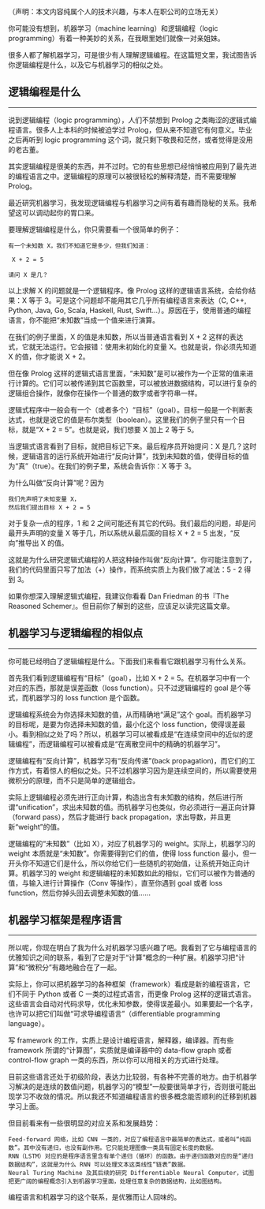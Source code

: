 （声明：本文内容纯属个人的技术兴趣，与本人在职公司的立场无关）

你可能没有想到，机器学习（machine learning）和逻辑编程（logic programming）有着一种美妙的关系，在我眼里她们就像一对亲姐妹。

很多人都了解机器学习，可是很少有人理解逻辑编程。在这篇短文里，我试图告诉你逻辑编程是什么，以及它与机器学习的相似之处。

## 逻辑编程是什么
---

说到逻辑编程（logic programming），人们不禁想到 Prolog 之类晦涩的逻辑式编程语言。很多人上本科的时候被迫学过 Prolog，但从来不知道它有何意义。毕业之后再听到 logic programming 这个词，就只剩下敬畏和茫然，或者觉得是没用的老古董。

其实逻辑编程是很美的东西，并不过时。它的有些思想已经悄悄被应用到了最先进的编程语言之中。逻辑编程的原理可以被很轻松的解释清楚，而不需要理解 Prolog。

最近研究机器学习，我发现逻辑编程与机器学习之间有着有趣而隐秘的关系。我希望这可以调动起你的胃口来。

要理解逻辑编程是什么，你只需要看一个很简单的例子：

    有一个未知数 X，我们不知道它是多少，但我们知道：

    ​ X + 2 = 5

    请问 X 是几？

以上求解 X 的问题就是一个逻辑程序。像 Prolog 这样的逻辑语言系统，会给你结果：X 等于 3。可是这个问题却不能用其它几乎所有编程语言来表达（C, C++, Python, Java, Go, Scala, Haskell, Rust, Swift…）。原因在于，使用普通的编程语言，你不能把“未知数”当成一个值来进行演算。

在我们的例子里面，X 的值是未知数，所以当普通语言看到 X + 2 这样的表达式，它就无法运行。它会报错：使用未初始化的变量 X。也就是说，你必须先知道 X 的值，你才能说 X + 2。

但在像 Prolog 这样的逻辑式语言里面，“未知数”是可以被作为一个正常的值来进行计算的。它们可以被传递到其它函数里，可以被放进数据结构，可以进行复杂的逻辑组合操作，就像你在操作一个普通的数字或者字符串一样。

逻辑式程序中一般会有一个（或者多个）“目标”（goal）。目标一般是一个判断表达式，也就是说它的值是布尔类型（boolean）。这里我们的例子里只有一个目标，就是“X + 2 = 5”。也就是说，我们想要 X 加上 2 等于 5。

当逻辑式语言看到了目标，就把目标记下来。最后程序员开始提问：X 是几？这时候，逻辑语言的运行系统开始进行“反向计算”，找到未知数的值，使得目标的值为“真”（true）。在我们的例子里，系统会告诉你：X 等于 3。

为什么叫做“反向计算”呢？因为

    我们先声明了未知变量 X，
    然后我们提出目标 X + 2 = 5

对于复杂一点的程序，1 和 2 之间可能还有其它的代码。我们最后的问题，却是问最开头声明的变量 X 等于几，所以系统从最后面的目标 X + 2 = 5 出发，“反向”推导出 X 的值。

这就是为什么研究逻辑式编程的人把这种操作叫做“反向计算”。你可能注意到了，我们的代码里面只写了加法（+）操作，而系统实质上为我们做了减法：5 - 2 得到 3。

如果你想深入理解逻辑式编程，我建议你看看 Dan Friedman 的书『The Reasoned Schemer』。但目前你了解到的这些，应该足以读完这篇文章。

## 机器学习与逻辑编程的相似点
---

你可能已经明白了逻辑编程是什么。下面我们来看看它跟机器学习有什么关系。

首先我们看到逻辑编程有“目标”（goal），比如 X + 2 = 5。在机器学习中有一个对应的东西，那就是误差函数（loss function）。只不过逻辑编程的 goal 是个等式，而机器学习的 loss function 是个函数。

逻辑编程系统会为你选择未知数的值，从而精确地“满足”这个 goal。而机器学习的目标呢，是要为你选择未知数的值，最小化这个 loss function，使得误差最小。看到相似之处了吗？所以，机器学习可以被看成是“在连续空间中的近似的逻辑编程”，而逻辑编程可以被看成是“在离散空间中的精确的机器学习”。

逻辑编程有“反向计算”，机器学习有“反向传递”(back propagation)，而它们的工作方式，有着惊人的相似之处。只不过机器学习因为是连续空间的，所以需要使用微积分的原理，而不只是简单的逻辑组合。

实际上逻辑编程必须先进行正向计算，构造出含有未知数的结构，然后进行所谓“unification”，求出未知数的值。而机器学习也类似，你必须进行一遍正向计算（forward pass），然后才能进行 back propagation，求出导数，并且更新“weight”的值。

逻辑编程的“未知数”（比如 X），对应了机器学习的 weight。实际上，机器学习的 weight 本质就是“未知数”。你需要得到它们的值，使得 loss function 最小，但一开头你不知道它们是什么，所以你给它们一些随机的初始值，让系统开始正向计算。机器学习的 weight 和逻辑编程的未知数如此的相似，它们可以被作为普通的值，与输入进行计算操作（Conv 等操作），直至你遇到 goal 或者 loss function，然后你掉头回去调整未知数的值……


## 机器学习框架是程序语言
---

所以呢，你现在明白了我为什么对机器学习感兴趣了吧。我看到了它与编程语言的优雅知识之间的联系，看到了它是对于“计算”概念的一种扩展。机器学习把“计算”和“微积分”有趣地融合在了一起。

实际上，你可以把机器学习的各种框架（framework）看成是新的编程语言，它们不同于 Python 或者 C 一类的过程式语言，而更像 Prolog 这样的逻辑式语言。这些语言会自动对代码求导，优化未知参数，使得误差最小。如果要起一个名字，也许可以把它们叫做“可求导编程语言”（differentiable programming language）。

写 framework 的工作，实质上是设计编程语言，解释器，编译器。而有些 framework 所谓的“计算图”，实质就是编译器中的 data-flow graph 或者 control-flow graph 一类的东西，所以你可以用相关的方式进行处理。

目前这些语言还处于初级阶段，表达力比较弱，有各种不完善的地方。由于机器学习解决的是连续的数值问题，机器学习的“模型”一般要很简单才行，否则很可能出现学习不收敛的情况。所以我还不知道编程语言的很多概念能否顺利的迁移到机器学习上面。

但目前看来有一些很明显的对应关系和发展趋势：

    Feed-forward 网络，比如 CNN 一类的，对应了编程语言中最简单的表达式，或者叫“纯函数”。其中没有递归，也没有副作用。它只能处理图像一类具有固定长度的数据。
    RNN（LSTM）对应的是程序语言里含有单个递归（循环）的函数。由于递归函数对应的是“递归数据结构”，这就是为什么 RNN 可以处理文本这类线性“链表”数据。
    Neural Turing Machine 及其后续的研究 Differentiable Neural Computer，试图把更广阔的编程概念引入到机器学习里面，处理任意复杂的数据结构，比如图结构。

编程语言和机器学习的这个联系，是优雅而让人回味的。


